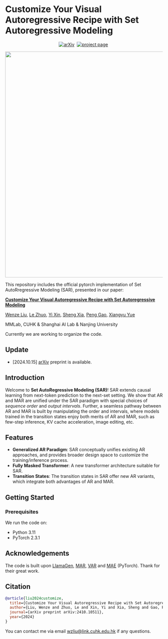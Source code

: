 # Customize Your Visual Autoregressive Recipe with Set Autoregressive Modeling
<div align="center">

[![arXiv](https://img.shields.io/badge/arXiv%20paper-2410.10511-b31b1b)](https://arxiv.org/abs/2410.10511)&nbsp;
[![project page](https://img.shields.io/badge/Project%20page-SAR-pink)](https://poppuppy.github.io/sar.github.io/)&nbsp;

</div>

<p align="center">
  <img src="assets/visualization.png" width="720">
</p>

This repository includes the official pytorch implementation of Set AutoRregressive Modeling (SAR), presented in our paper:

**[Customize Your Visual Autoregressive Recipe with Set Autoregressive Modeling](https://arxiv.org/abs/)**

[Wenze Liu](https://poppuppy.github.io/), [Le Zhuo](https://le-zhuo.com/), [Yi Xin](https://synbol.github.io/), [Sheng Xia](https://github.com/travis-xia/), [Peng Gao](https://gaopengcuhk.github.io/), [Xiangyu Yue](https://xyue.io/)

MMLab, CUHK & Shanghai AI Lab & Nanjing University

Currently we are working to organize the code.

## Update

- [2024.10.15] [arXiv](https://arxiv.org/abs/2410.10511) preprint is available.

## Introduction

Welcome to **Set AutoRegressive Modeling (SAR)**! SAR extends causal learning from next-token prediction to the next-set setting. We show that AR and MAR are unified under the SAR paradigm with special choices of *sequence order* and *output intervals*. Further, a seamless pathway between AR and MAR is built by manipulating the order and intervals, where models trained in the transition states enjoy both merits of AR and MAR, such as few-step inference, KV cache acceleration, image editing, etc. 

## Features

- **Generalized AR Paradigm**: SAR conceptually unifies existing AR approaches, and provides broader design space to customize the training/inference process.
- **Fully Masked Transformer**: A new transformer architecture suitable for SAR.
- **Transition States**: The transition states in SAR offer new AR variants, which integrate both advantages of AR and MAR.

## Getting Started

### Prerequisites

We run the code on:

- Python 3.11
- PyTorch 2.3.1

## Acknowledgements

The code is built upon [LlamaGen](https://github.com/FoundationVision/LlamaGen), [MAR](https://github.com/LTH14/mar), [VAR](https://github.com/FoundationVision/VAR) and [MAE](https://github.com/facebookresearch/mae) (PyTorch). Thank for their great work.

## Citation

```bibtex
@article{liu2024customize,
  title={Customize Your Visual Autoregressive Recipe with Set Autoregressive Modeling},
  author={Liu, Wenze and Zhuo, Le and Xin, Yi and Xia, Sheng and Gao, Peng and Yue, Xiangyu},
  journal={arXiv preprint arXiv:2410.10511},
  year={2024}
}
```
You can contact me via email wzliu@link.cuhk.edu.hk if any questions.
